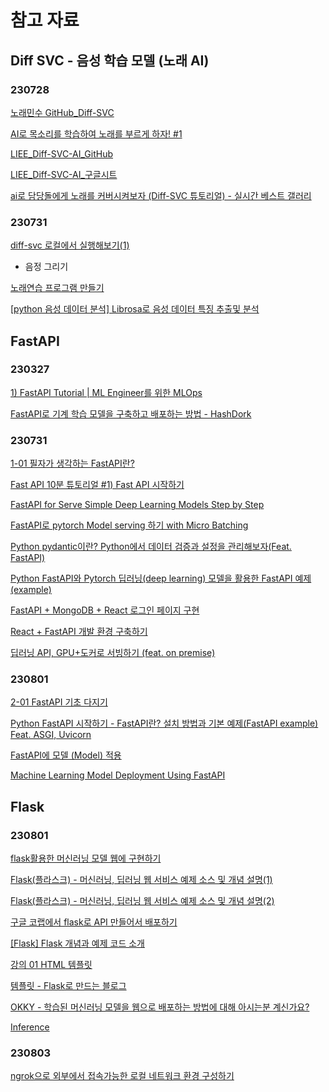 # 참고 자료

## Diff SVC - 음성 학습 모델 (노래 AI) 

### 230728

[노래민수 GitHub_Diff-SVC](https://github.com/yaiconwithminsu/model/blob/main/diff-svc-colab/README.md)

[AI로 목소리를 학습하여 노래를 부르게 하자! #1](https://velog.io/@dlsdud9098/AI로-목소리를-학습하여-노래를-부르게-하자-1)

[LIEE_Diff-SVC-AI_GitHub](https://github.com/julieraptor/LIEE-DIFF-SVC-AI/blob/main/README.md)

[LIEE_Diff-SVC-AI_구글시트](https://docs.google.com/document/d/1nA3PfQ-BooUpjCYErU-BHYvg2_NazAYJ0mvvmcjG40o/edit)

[ai로 담당돌에게 노래를 커버시켜보자 (Diff-SVC 튜토리얼) - 실시간 베스트 갤러리](https://gall.dcinside.com/board/view/?id=dcbest&no=114411)



### 230731

[diff-svc 로컬에서 실행해보기(1)](https://studywithzpqmdh.tistory.com/102)

[](https://github.com/prophesier/diff-svc/blob/main/doc/training_and_inference_EN.markdown)

- 음정 그리기

[노래연습 프로그램 만들기](https://lazygyu.net/blog/singin_practice)

[[python 음성 데이터 분석] Librosa로 음성 데이터 특징 추출및 분석](https://panggu15.github.io/basic/sound_anal/)





## FastAPI

### 230327

[1) FastAPI Tutorial | ML Engineer를 위한 MLOps](https://mlops-for-mle.github.io/tutorial/docs/fastapi/fastapi-tutorial)

[FastAPI로 기계 학습 모델을 구축하고 배포하는 방법 - HashDork](https://hashdork.com/ko/how-to-build-and-deploy-a-machine-learning-model-with-fastapi/)

### 230731

[1-01 필자가 생각하는 FastAPI란?](https://wikidocs.net/175092)

[Fast API 10분 튜토리얼 #1) Fast API 시작하기](https://facerain.github.io/fast-api-tutorial-1/)

[FastAPI for Serve Simple Deep Learning Models Step by Step](https://medium.com/analytics-vidhya/fastapi-for-serve-simple-deep-learning-models-step-by-step-d054cf240a4c)

[FastAPI로 pytorch Model serving 하기 with Micro Batching](https://velog.io/@rapidrabbit76/FastAPI로-Model-serving-하기-with-Micro-Batching)

[Python pydantic이란? Python에서 데이터 검증과 설정을 관리해보자(Feat. FastAPI)](https://lsjsj92.tistory.com/650)

[Python FastAPI와 Pytorch 딥러닝(deep learning) 모델을 활용한 FastAPI 예제(example)](https://lsjsj92.tistory.com/652?ref=codenary)

[FastAPI + MongoDB + React 로그인 페이지 구현](https://velog.io/@3436rngus/FastAPI-MongoDB-React-로그인-페이지-구현)

[React + FastAPI 개발 환경 구축하기](https://yongsun-yoon.tistory.com/6)

[딥러닝 API, GPU+도커로 서빙하기 (feat. on premise)](https://blog.beomi.net/api-gpu-feat-on-premise)

### 230801

[2-01 FastAPI 기초 다지기](https://wikidocs.net/175950)

[Python FastAPI 시작하기 - FastAPI란? 설치 방법과 기본 예제(FastAPI example) Feat. ASGI, Uvicorn](https://lsjsj92.tistory.com/648)

[FastAPI에 모델 (Model) 적용](https://yodastudy.tistory.com/27)

[Machine Learning Model Deployment Using FastAPI](https://www.youtube.com/watch?v=0s-oat69UqU)



## Flask

### 230801

[flask활용한 머신러닝 모델 웹에 구현하기](https://nanke.tistory.com/65)

[Flask(플라스크) - 머신러닝, 딥러닝 웹 서비스 예제 소스 및 개념 설명(1)](https://niceman.tistory.com/192)

[Flask(플라스크) - 머신러닝, 딥러닝 웹 서비스 예제 소스 및 개념 설명(2)](https://niceman.tistory.com/193)

[구글 코랩에서 flask로 API 만들어서 배포하기](https://codehan.tistory.com/156)

[[Flask] Flask 개념과 예제 코드 소개](https://abluesnake.tistory.com/106)

[강의 01 HTML 템플릿](https://wikidocs.net/80895)

[템플릿 - Flask로 만드는 블로그](https://opentutorials.org/module/3669/22003)

[OKKY - 학습된 머신러닝 모델을 웹으로 배포하는 방법에 대해 아시는분 계신가요?](https://okky.kr/questions/761974)

[Inference](https://ratsgo.github.io/nlpbook/docs/doc_cls/inference/#5단계-웹-서비스-시작하기)


### 230803

[ngrok으로 외부에서 접속가능한 로컬 네트워크 환경 구성하기](https://yunwoong.tistory.com/131)